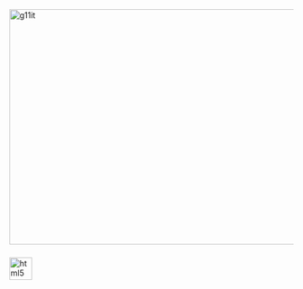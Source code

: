 <img width="2256" height="418" alt="g11it" src="https://github.com/user-attachments/assets/4b2ea03a-f4d2-4880-8d07-76f1c93a4ccb" />

###

<div align="left">
  <img src="https://cdn.jsdelivr.net/gh/devicons/devicon/icons/html5/html5-original.svg" height="40" alt="html5 logo"  />
  <img width="10" />
</div>

###
